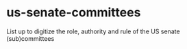 # us-senate-committees
List up to digitize the role, authority and rule of the US senate (sub)committees
